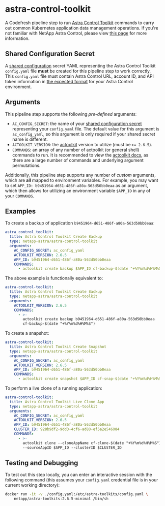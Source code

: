 # astra-control-toolkit

A Codefresh pipeline step to run [Astra Control Toolkit](https://github.com/NetApp/netapp-astra-toolkits/) commands to carry out common Kubernetes application data management operations. If you're not familiar with NetApp Astra Control, please view [this page](https://www.netapp.com/cloud-services/astra/) for more information.

## Shared Configuration Secret

A [shared configuration](https://g.codefresh.io/account-admin/account-conf/shared-config) secret YAML representing the Astra Control Toolkit `config.yaml` file **must** be created for this pipeline step to work correctly. This `config.yaml` file must contain Astra Control URL, account ID, and API token information in [the expected format](https://github.com/NetApp/netapp-astra-toolkits#authentication) for your Astra Control environment.

## Arguments

This pipeline step supports the following *pre-defined* arguments:

* `AC_CONFIG_SECRET`: the name of your [shared configuration secret](#shared-configuration-secret) representing your `config.yaml` file. The default value for this argument is `ac_config_yaml`, so this argument is only required if your shared secret name is different.
* `ACTOOLKIT_VERSION`: the [actoolkit](https://github.com/NetApp/netapp-astra-toolkits/tags) version to utilize (must be `>= 2.6.5`).
* `COMMANDS`: an array of any number of actoolkit (or general shell) commands to run. It is recommended to view the [actoolkit docs](https://github.com/NetApp/netapp-astra-toolkits/tree/main/docs#toolkit-functions), as there are a large number of commands and underlying argument permutations.

Additionally, this pipeline step supports any number of *custom* arguments, which are **all** mapped to environment variables. For example, you may want to set `APP_ID: b9451964-d651-486f-a80a-563d50bb0eaa` as an argument, which then allows for utilizing an environment variable `$APP_ID` in any of your `COMMANDS`.

## Examples

To create a backup of application `b9451964-d651-486f-a80a-563d50bb0eaa`:

```yaml
astra_control_toolkit:
  title: Astra Control Toolkit Create Backup
  type: netapp-astra/astra-control-toolkit
  arguments:
    AC_CONFIG_SECRET: ac_config_yaml
    ACTOOLKIT_VERSION: 2.6.5
    APP_ID: b9451964-d651-486f-a80a-563d50bb0eaa
    COMMANDS:
      - actoolkit create backup $APP_ID cf-backup-$(date "+%Y%m%d%H%M%S")
```

The above example is functionally equivalent to:

```yaml
astra-control-toolkit:
  title: Astra Control Toolkit Create Backup
  type: netapp-astra/astra-control-toolkit
  arguments:
    ACTOOLKIT_VERSION: 2.6.5
    COMMANDS:
      - >-
        actoolkit create backup b9451964-d651-486f-a80a-563d50bb0eaa
        cf-backup-$(date "+%Y%m%d%H%M%S")
```

To create a snapshot:

```yaml
astra-control-toolkit:
  title: Astra Control Toolkit Create Snapshot
  type: netapp-astra/astra-control-toolkit
  arguments:
    AC_CONFIG_SECRET: ac_config_yaml
    ACTOOLKIT_VERSION: 2.6.5
    APP_ID: b9451964-d651-486f-a80a-563d50bb0eaa
    COMMANDS:
      - actoolkit create snapshot $APP_ID cf-snap-$(date "+%Y%m%d%H%M%S")
```

To perform a live clone of a running application:

```yaml
astra-control-toolkit:
  title: Astra Control Toolkit Live Clone App
  type: netapp-astra/astra-control-toolkit
  arguments:
    AC_CONFIG_SECRET: ac_config_yaml
    ACTOOLKIT_VERSION: 2.6.5
    APP_ID: b9451964-d651-486f-a80a-563d50bb0eaa
    CLUSTER_ID: 928b9df2-9dd3-4cf6-ad80-ef5a2e546084
    COMMANDS:
      - >-
        actoolkit clone --cloneAppName cf-clone-$(date "+%Y%m%d%H%M%S")
        --sourceAppID $APP_ID --clusterID $CLUSTER_ID
```

## Testing and Debugging

To test out this step locally, you can enter an interactive session with the following command (this assumes your `config.yaml` credential file is in your current working directory):

```sh
docker run -it -v ./config.yaml:/etc/astra-toolkits/config.yaml \
    netapp/astra-toolkits:2.6.5-minimal /bin/sh
```
